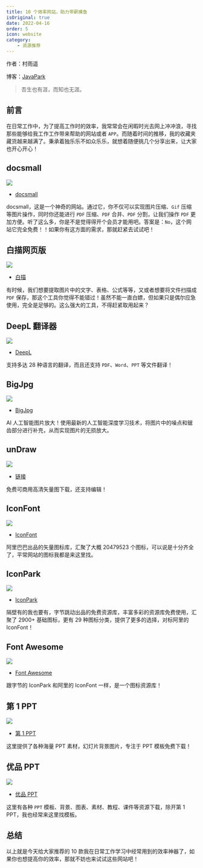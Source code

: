 ```yaml
---
title: 10 个效率网站，助力带薪摸鱼
isOriginal: true
date: 2022-04-16
order: 5
icon: website
category:
    - 资源推荐
---
```


作者：村雨遥

博客：[JavaPark](https://cunyu1943.github.io/JavaPark)

>   吾生也有涯，而知也无涯。

## 前言

在日常工作中，为了提高工作时的效率，我常常会在闲暇时光去网上冲冲浪，寻找那些能够给我工作工作带来帮助的网站或者 `APP`。而随着时间的推移，我的收藏夹藏货越来越满了。秉承着独乐乐不如众乐乐，就想着随便挑几个分享出来，让大家也开心开心！

## docsmall

![](https://img-blog.csdnimg.cn/img_convert/9d33d4ffd08b6d673f53eae95548cacc.png)

-   [docsmall](https://docsmall.com/)

docsmall，这是一个神奇的网站。通过它，你不仅可以实现图片压缩、`Gif` 压缩等图片操作，同时你还能进行 `PDF` 压缩、`PDF` 合并、`PDF` 分割，让我们操作 `PDF` 更加方便。听了这么多，你是不是觉得得开个会员才能用吧。答案是：`No`，这个网站它完全免费！！如果你有这方面的需求，那就赶紧去试试吧！

## 白描网页版

![](https://img-blog.csdnimg.cn/img_convert/b06786bc14b8cc4929a4389f9e4d419c.png)

-   [白描](https://web.baimiaoapp.com/)

有时候，我们想要提取图片中的文字、表格、公式等等，又或者想要将文件扫描成 `PDF` 保存，那这个工具你觉得不能错过！虽然不能一直白嫖，但如果只是偶尔应急使用，完全是足够的。这么强大的工具，不得赶紧取用起来？

## DeepL 翻译器

![](https://img-blog.csdnimg.cn/img_convert/a5d4ac05b3bb6a0d9fa42e2907a49e2a.png)



-   [DeepL](https://www.deepl.com/translator)

支持多达 28 种语言的翻译，而且还支持 `PDF`、`Word`、`PPT` 等文件翻译！

## BigJpg

![](https://img-blog.csdnimg.cn/img_convert/056bfd7142319889abbef059c1a456de.png)



-   [BigJpg](https://bigjpg.com/)

AI 人工智能图片放大！使用最新的人工智能深度学习技术，将图片中的噪点和锯齿部分进行补充，从而实现图片的无损放大。

## unDraw

![](https://img-blog.csdnimg.cn/img_convert/ca2d77c94ba85104131af8db27543076.png)



-   [链接](https://undraw.co/illustrations)

免费可商用高清矢量图下载，还支持编辑！

## IconFont

![](https://img-blog.csdnimg.cn/img_convert/b89fc7397f8bd6b756a7587cdcb822d0.png)

-   [IconFont](http://www.iconfont.cn/)

阿里巴巴出品的矢量图标库，汇聚了大概 20479523 个图标，可以说是十分齐全了，平常网站的图标我都是来这里找。

## IconPark

![](https://img-blog.csdnimg.cn/img_convert/866528a021da01def1ebb0f22000bc9a.png)



-   [IconPark](https://iconpark.oceanengine.com/home)

隔壁有的我也要有，字节跳动出品的免费资源库，丰富多彩的资源库免费使用，汇聚了 2900+ 基础图标，更有 29 种图标分类，提供了更多的选择，对标阿里的 IconFont！

## Font Awesome

![](https://img-blog.csdnimg.cn/img_convert/6ba2ca2cb8aa2e60c74e61237e4a0aea.png)



-   [Font Awesome](https://fontawesome.com/)

跟字节的 IconPark 和阿里的 IconFont 一样，是一个图标资源库！

## 第 1 PPT

![](https://img-blog.csdnimg.cn/81c34f60febe42aca79b8baebdc9a7c7.png)


-   [第 1 PPT](https://www.1ppt.com/)

这里提供了各种海量 PPT 素材，幻灯片背景图片，专注于 PPT 模板免费下载！

## 优品 PPT

![](https://img-blog.csdnimg.cn/img_convert/44f8e2802e1a639b6129b468e2247372.png)

-   [优品 PPT](https://www.ypppt.com/moban/)

这里有各种 `PPT` 模板、背景、图表、素材、教程、课件等资源下载，除开第 1 PPT，我也经常来这里找模板。

## 总结

以上就是今天给大家推荐的 10 款我在日常工作学习中经常用到的效率神器了，如果你也想提高你的效率，那就不妨也来试试这些网站吧！